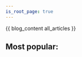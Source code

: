 ```yaml
---
is_root_page: true
---
```


{{ blog_content all_articles }}

## Most popular:

<div id="_popularity_table">

</div>


